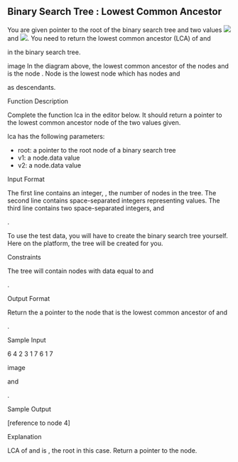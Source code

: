 ## Binary Search Tree : Lowest Common Ancestor

You are given pointer to the root of the binary search tree and two values <img src="https://latex.codecogs.com/svg.latex?\Large&space;v1"> and <img src="https://latex.codecogs.com/svg.latex?\Large&space;v2">. You need to return the lowest common ancestor (LCA) of and

in the binary search tree.

image
In the diagram above, the lowest common ancestor of the nodes
and is the node . Node is the lowest node which has nodes and

as descendants.

Function Description

Complete the function lca in the editor below. It should return a pointer to the lowest common ancestor node of the two values given.

lca has the following parameters:
- root: a pointer to the root node of a binary search tree
- v1: a node.data value
- v2: a node.data value

Input Format

The first line contains an integer,
, the number of nodes in the tree.
The second line contains space-separated integers representing values.
The third line contains two space-separated integers, and

.

To use the test data, you will have to create the binary search tree yourself. Here on the platform, the tree will be created for you.

Constraints




The tree will contain nodes with data equal to and

.

Output Format

Return the a pointer to the node that is the lowest common ancestor of
and

.

Sample Input

6
4 2 3 1 7 6
1 7

image

and

.

Sample Output

[reference to node 4]

Explanation

LCA of
and is , the root in this case.
Return a pointer to the node.
